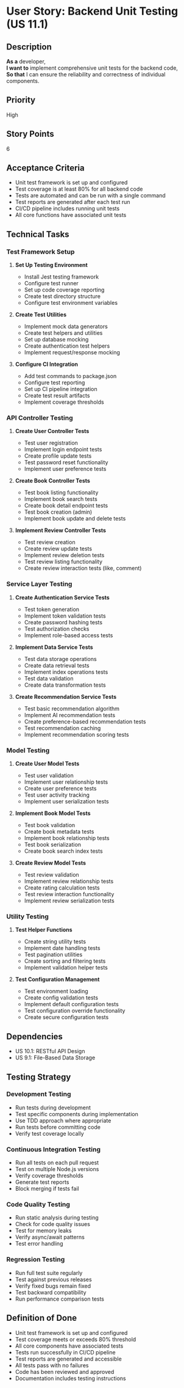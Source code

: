 # User Story: Backend Unit Testing (US 11.1)

## Description
**As a** developer,  
**I want to** implement comprehensive unit tests for the backend code,  
**So that** I can ensure the reliability and correctness of individual components.

## Priority
High

## Story Points
6

## Acceptance Criteria
- Unit test framework is set up and configured
- Test coverage is at least 80% for all backend code
- Tests are automated and can be run with a single command
- Test reports are generated after each test run
- CI/CD pipeline includes running unit tests
- All core functions have associated unit tests

## Technical Tasks

### Test Framework Setup
1. **Set Up Testing Environment**
   - Install Jest testing framework
   - Configure test runner
   - Set up code coverage reporting
   - Create test directory structure
   - Configure test environment variables

2. **Create Test Utilities**
   - Implement mock data generators
   - Create test helpers and utilities
   - Set up database mocking
   - Create authentication test helpers
   - Implement request/response mocking

3. **Configure CI Integration**
   - Add test commands to package.json
   - Configure test reporting
   - Set up CI pipeline integration
   - Create test result artifacts
   - Implement coverage thresholds

### API Controller Testing
1. **Create User Controller Tests**
   - Test user registration
   - Implement login endpoint tests
   - Create profile update tests
   - Test password reset functionality
   - Implement user preference tests

2. **Create Book Controller Tests**
   - Test book listing functionality
   - Implement book search tests
   - Create book detail endpoint tests
   - Test book creation (admin)
   - Implement book update and delete tests

3. **Implement Review Controller Tests**
   - Test review creation
   - Create review update tests
   - Implement review deletion tests
   - Test review listing functionality
   - Create review interaction tests (like, comment)

### Service Layer Testing
1. **Create Authentication Service Tests**
   - Test token generation
   - Implement token validation tests
   - Create password hashing tests
   - Test authorization checks
   - Implement role-based access tests

2. **Implement Data Service Tests**
   - Test data storage operations
   - Create data retrieval tests
   - Implement index operations tests
   - Test data validation
   - Create data transformation tests

3. **Create Recommendation Service Tests**
   - Test basic recommendation algorithm
   - Implement AI recommendation tests
   - Create preference-based recommendation tests
   - Test recommendation caching
   - Implement recommendation scoring tests

### Model Testing
1. **Create User Model Tests**
   - Test user validation
   - Implement user relationship tests
   - Create user preference tests
   - Test user activity tracking
   - Implement user serialization tests

2. **Implement Book Model Tests**
   - Test book validation
   - Create book metadata tests
   - Implement book relationship tests
   - Test book serialization
   - Create book search index tests

3. **Create Review Model Tests**
   - Test review validation
   - Implement review relationship tests
   - Create rating calculation tests
   - Test review interaction functionality
   - Implement review serialization tests

### Utility Testing
1. **Test Helper Functions**
   - Create string utility tests
   - Implement date handling tests
   - Test pagination utilities
   - Create sorting and filtering tests
   - Implement validation helper tests

2. **Test Configuration Management**
   - Test environment loading
   - Create config validation tests
   - Implement default configuration tests
   - Test configuration override functionality
   - Create secure configuration tests

## Dependencies
- US 10.1: RESTful API Design
- US 9.1: File-Based Data Storage

## Testing Strategy

### Development Testing
- Run tests during development
- Test specific components during implementation
- Use TDD approach where appropriate
- Run tests before committing code
- Verify test coverage locally

### Continuous Integration Testing
- Run all tests on each pull request
- Test on multiple Node.js versions
- Verify coverage thresholds
- Generate test reports
- Block merging if tests fail

### Code Quality Testing
- Run static analysis during testing
- Check for code quality issues
- Test for memory leaks
- Verify async/await patterns
- Test error handling

### Regression Testing
- Run full test suite regularly
- Test against previous releases
- Verify fixed bugs remain fixed
- Test backward compatibility
- Run performance comparison tests

## Definition of Done
- Unit test framework is set up and configured
- Test coverage meets or exceeds 80% threshold
- All core components have associated tests
- Tests run successfully in CI/CD pipeline
- Test reports are generated and accessible
- All tests pass with no failures
- Code has been reviewed and approved
- Documentation includes testing instructions
